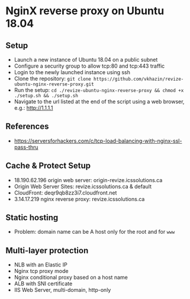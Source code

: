# NginX reverse proxy on Ubuntu 18.04

## Setup

* Launch a new instance of Ubuntu 18.04 on a public subnet
* Configure a security group to allow tcp:80 and tcp:443 traffic
* Login to the newly launched instance using ssh
* Clone the repository: `git clone https://github.com/vkhazin/revize-ubuntu-nginx-reverse-proxy.git`
* Run the setup: `cd ./revize-ubuntu-nginx-reverse-proxy && chmod +x ./setup.sh && ./setup.sh`
* Navigate to the url listed at the end of the script using a web browser, e.g.: http://1.1.1.1

## References

* https://serversforhackers.com/c/tcp-load-balancing-with-nginx-ssl-pass-thru


## Cache & Protect Setup

* 18.190.62.196 origin web server: origin-revize.icssolutions.ca
* Origin Web Server Sites: revize.icssolutions.ca & default
* CloudFront: deqr9qb8zz3i7.cloudfront.net
* 3.14.17.219 nginx reverse proxy: revize.icssolutions.ca

## Static hosting

* Problem: domain name can be A host only for the root and for `www`

## Multi-layer protection

* NLB with an Elastic IP
* Nginx tcp proxy mode
* Nginx conditional proxy based on a host name
* ALB with SNI certificate
* IIS Web Server, multi-domain, http-only